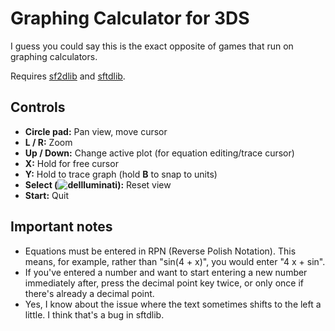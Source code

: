 # Graphing Calculator for 3DS

I guess you could say this is the exact opposite of games that run on graphing calculators.

Requires [sf2dlib](https://github.com/xerpi/sf2dlib) and [sftdlib](https://github.com/xerpi/sftdlib).

## Controls

* **Circle pad:** Pan view, move cursor
* **L / R:** Zoom
* **Up / Down:** Change active plot (for equation editing/trace cursor)
* **X:** Hold for free cursor
* **Y:** Hold to trace graph (hold **B** to snap to units)
* **Select (![deIlluminati](https://static-cdn.jtvnw.net/emoticons/v1/46248/1.0)):** Reset view
* **Start:** Quit

## Important notes

* Equations must be entered in RPN (Reverse Polish Notation). This means, for example, rather than "sin(4 + x)", you would enter "4 x + sin".
* If you've entered a number and want to start entering a new number immediately after, press the decimal point key twice, or only once if there's already a decimal point.
* Yes, I know about the issue where the text sometimes shifts to the left a little. I think that's a bug in sftdlib.
